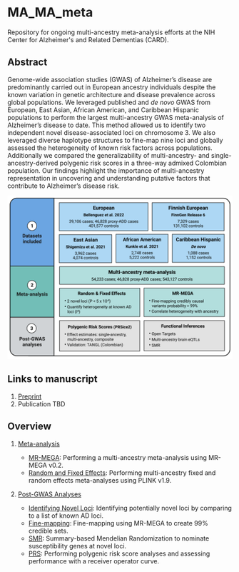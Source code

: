 # MA_MA_meta
Repository for ongoing multi-ancestry meta-analysis efforts at the NIH Center for Alzheimer's and Related Dementias (CARD).

## Abstract
Genome-wide association studies (GWAS) of Alzheimer’s disease are predominantly carried out in European ancestry individuals despite the known variation in genetic architecture and disease prevalence across global populations. We leveraged published and _de novo_ GWAS from European, East Asian, African American, and Caribbean Hispanic populations to perform the largest multi-ancestry GWAS meta-analysis of Alzheimer’s disease to date. This method allowed us to identify two independent novel disease-associated loci on chromosome 3. We also leveraged diverse haplotype structures to fine-map nine loci and globally assessed the heterogeneity of known risk factors across populations. Additionally we compared the generalizability of multi-ancestry- and single-ancestry-derived polygenic risk scores in a three-way admixed Colombian population. Our findings highlight the importance of multi-ancestry representation in uncovering and understanding putative factors that contribute to Alzheimer’s disease risk.

![FIGURE1](https://github.com/NIH-CARD/MA_MA_meta/blob/main/Figures/Figure1.png)

## Links to manuscript

1. [Preprint](https://www.medrxiv.org/content/10.1101/2022.08.04.22278442v1)
2. Publication TBD

## Overview

1. [Meta-analysis](https://github.com/NIH-CARD/MA_MA_meta/tree/main/Meta.Analysis)
    - [MR-MEGA](https://github.com/NIH-CARD/MA_MA_meta/tree/main/Meta.Analysis/MR-MEGA): Performing a multi-ancestry meta-analysis using MR-MEGA v0.2.   
    - [Random and Fixed Effects](https://github.com/NIH-CARD/MA_MA_meta/tree/main/Meta.Analysis/Random_and_fixed_effects): Performing multi-ancestry fixed and random effects meta-analyses using PLINK v1.9.   

2. [Post-GWAS Analyses](https://github.com/NIH-CARD/MA_MA_meta/tree/main/Post.GWAS.Analyses)
    - [Identifying Novel Loci](https://github.com/NIH-CARD/MA_MA_meta/tree/main/Post.GWAS.Analyses/Novel_loci): Identifying potentially novel loci by comparing to a list of known AD loci.  
    - [Fine-mapping](https://github.com/NIH-CARD/MA_MA_meta/tree/main/Post.GWAS.Analyses/Fine-mapping): Fine-mapping using MR-MEGA to create 99% credible sets. 
    - [SMR](https://github.com/NIH-CARD/MA_MA_meta/tree/main/Post.GWAS.Analyses/SMR): Summary-based Mendelian Randomization to nominate susceptibility genes at novel loci.
    - [PRS](https://github.com/NIH-CARD/MA_MA_meta/tree/main/Post.GWAS.Analyses/PRS): Performing polygenic risk score analyses and assessing performance with a receiver operator curve. 
